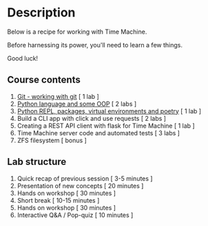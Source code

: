 # Description


Below is a recipe for working with Time Machine.

Before harnessing its power, you'll need to learn a few things.

Good luck!


## Course contents

1.  [Git - working with git](lab_1/working-with-git.md) [ 1 lab ]
2.  [Python language and some OOP](lab_2/how-to-run-jupyter.md) [ 2 labs ]
3.  [Python REPL, packages, virtual environments and poetry](lab_4/repl-packages-venv-poetry.md) [ 1 lab ]
4.  Build a CLI app with click and use requests [ 2 labs ]
5.  Creating a REST API client with flask for Time Machine [ 1 lab ]
6.  Time Machine server code and automated tests [ 3 labs ]
7.  ZFS filesystem [ bonus ]

## Lab structure

1.  Quick recap of previous session [ 3-5 minutes ]
2.  Presentation of new concepts [ 20 minutes ]
3.  Hands on workshop [ 30 minutes ]
4.  Short break [ 10-15 minutes ]
5.  Hands on workshop [ 30 minutes ]
6.  Interactive Q&A / Pop-quiz [ 10 minutes ]
